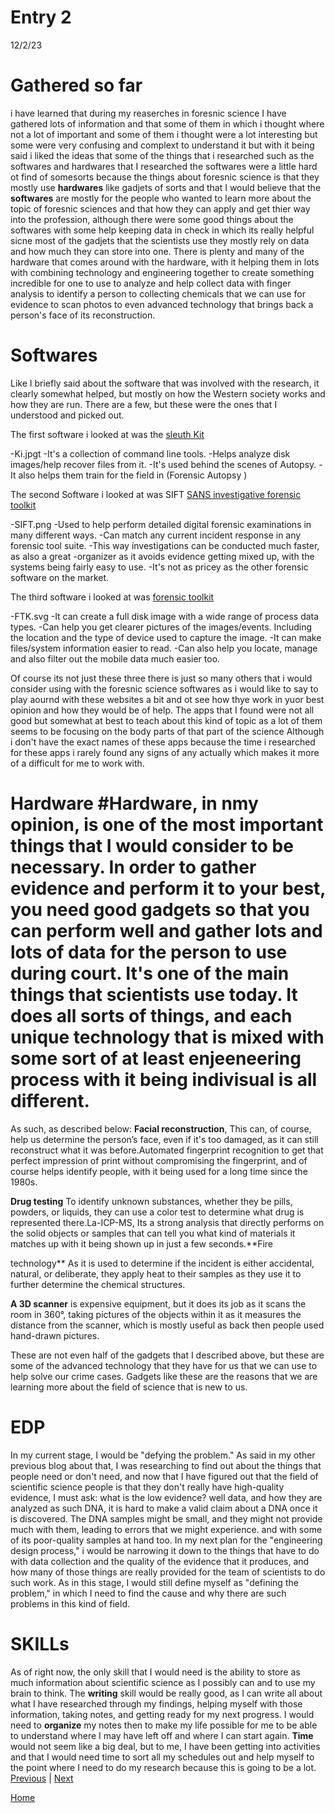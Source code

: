 # Entry 2
 12/2/23

# Gathered so far #
i have learned that during my reaserches in foresnic science I have gathered lots of information and that some of them in which i thought where not a lot of important and some of them i thought were a lot interesting but some were very confusing and complext to understand it but with it being said i liked the ideas that some of the things that i researched such as the softwares and hardwares that I researched the softwares were a little hard ot find of somesorts because the things about foresnic science is that they mostly use **hardwares** like gadjets of sorts and that I would believe that the **softwares** are mostly for the people who wanted to learn more about the topic of foresnic sciences and that how they can apply and get thier way into the profession, although there were some good things about the softwares with some help keeping data in check in which its really helpful sicne most of the gadjets that the scientists use they mostly rely on data and how much they can store into one. There is plenty and many of the hardware that comes around with the hardware, with it helping them in lots with combining technology and engineering together to create something incredible for one to use to analyze and help collect data with finger analysis to identify a person to collecting chemicals that we can use for evidence to scan photos to even advanced technology that brings back a person's face of its reconstruction.

# Softwares #
Like I briefly said about the software that was involved with the research, it clearly somewhat helped, but mostly on how the Western society works and how they are run. There are a few, but these were the ones that I understood and picked out.

The first software i looked at was the [sleuth Kit](https://www.sleuthkit.org/)

-Ki.jpgt 
-It's a collection of command line tools.
-Helps analyze disk images/help recover files from it.
-It's used behind the scenes of Autopsy.
-It also helps them train for the field in (Forensic Autopsy )

The second Software i looked at was SIFT [SANS investigative forensic toolkit](https://www.sans.org/tools/sift-workstation/)

-SIFT.png 
-Used to help perform detailed digital forensic examinations in many different ways.
-Can match any current incident response in any forensic tool suite.
-This way investigations can be conducted much faster, as also a great 
-organizer as it avoids evidence getting mixed up, with the systems being fairly easy to use.
-It's not as pricey as the other forensic software on the market.

The third software i looked at was [forensic toolkit](https://www.exterro.com/forensic-toolkit)

-FTK.svg
-It can create a full disk image with a wide range of process data types.
-Can help you get clearer pictures of the images/events. Including the location and the type of device used to capture the image.
-It can make files/system information easier to read.
-Can also help you locate, manage and also filter out the mobile data much easier too.

Of course its not just these three there is just so many others that i would consider using with the foresnic science softwares as i would like to say to play aournd with these websites a bit and ot see how thye work in yuor best opinion and how they would be of help. The apps that I found were not all good but somewhat at best to teach about this kind of topic as a lot of them seems to be focusing on the body parts of that part of the science Although i don't have the exact names of these apps because the time i researched for these apps i rarely found any signs of any actually which makes it more of a difficult for me to work with.

# Hardware #Hardware, in nmy opinion, is one of the most important things that I would consider to be necessary. In order to gather evidence and perform it to your best, you need good gadgets so that you can perform well and gather lots and lots of data for the person to use during court. It's one of the main things that scientists use today. It does all sorts of things, and each unique technology that is mixed with some sort of at least enjeeneering process with it being indivisual is all different.
As such, as described below:
**Facial reconstruction**, This can, of course, help us determine the person’s face, even if it's too damaged, as it can still reconstruct what it was before.Automated fingerprint recognition to get that perfect impression of print without compromising the fingerprint, and of course helps identify people, with it being used for a long time since the 1980s.

**Drug testing** To identify unknown substances, whether they be pills, powders, or liquids, they can use a color test to determine what drug is represented there.La-ICP-MS, Its a strong analysis that directly performs on the solid objects or samples that can tell you what kind of materials it matches up with it being shown up in just a few seconds.**Fire 

technology** As it is used to determine if the incident is either accidental, natural, or deliberate, they apply heat to their samples as they use it to further determine the chemical structures.

**A 3D scanner** is expensive equipment, but it does its job as it scans the room in 360°, taking pictures of the objects within it as it measures the distance from the scanner, which is mostly useful as back then people used hand-drawn pictures.

These are not even half of the gadgets that I described above, but these are some of the advanced technology that they have for us that we can use to help solve our crime cases. Gadgets like these are the reasons that we are learning more about the field of science that is new to us.

# EDP #
In my current stage, I would be "defying the problem." As said in my other previous blog about that, I was researching to find out about the things that people need or don't need, and now that I have figured out that the field of scientific science people is that they don't really have high-quality evidence, I must ask: what is the low evidence? well data, and how they are analyzed as such DNA, it is hard to make a valid claim about a DNA once it is discovered. The DNA samples might be small, and they might not provide much with them, leading to errors that we might experience. and with some of its poor-quality samples at hand too. In my next plan for the "engineering design process," i would be narrowing it down to the things that have to do with data collection and the quality of the evidence that it produces, and how many of those things are really provided for the team of scientists to do such work. As in this stage, I would still define myself as "defining the problem," in which I need to find the cause and why there are such problems in this kind of field.

# SKILLs #
As of right now, the only skill that I would need is the ability to store as much information about scientific science as I possibly can and to use my brain to think. The **writing** skill would be really good, as I can write all about what I have researched through my findings, helping myself with those information, taking notes, and getting ready for my next progress. I would need to **organize** my notes then to make my life possible for me to be able to understand where I may have left off and where I can start again. **Time** would not seem like a big deal, but to me, I have been getting into activities and that I would need time to sort all my schedules out and help myself to the point where I need to do my research because this is going to be a lot.
[Previous](entry01.md) | [Next](entry03.md)

[Home](../README.md)
